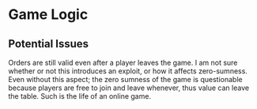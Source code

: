 # Game Logic

## Potential Issues

Orders are still valid even after a player leaves the game. I am not sure
whether or not this introduces an exploit, or how it affects zero-sumness.
Even without this aspect; the zero sumness of the game is questionable because
players are free to join and leave whenever, thus value can leave the table.
Such is the life of an online game.
